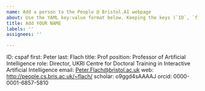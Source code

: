 ```yaml
---
name: Add a person to the People @ Bristol.AI webpage
about: Use the YAML key:value format below. Keeping the keys (`ID`, `first`, `last` etc.), replace the pre-populated values with the desired information. All fields are optional except the first three. 
title: Add YOUR NAME
labels: ''
assignees: ''

---
```


ID:  cspaf
first: Peter
last: Flach
title: Prof
position: Professor of Artificial Intelligence
role: Director, UKRI Centre for Doctoral Training in Interactive Artificial Intelligence
email: Peter.Flach@bristol.ac.uk
web: http://people.cs.bris.ac.uk/~flach/
scholar: o9ggd4sAAAAJ
orcid: 0000-0001-6857-5810
